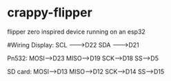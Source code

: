 # crappy-flipper
flipper zero inspired device running on an esp32

#Wiring
Display:
SCL --->D22
SDA --->D21

Pn532:
MOSI-->D23
MISO-->D19
SCK-->D18
SS-->D5

SD card:
MOSI-->D13
MISO-->D12
SCK-->D14
SS-->D15
